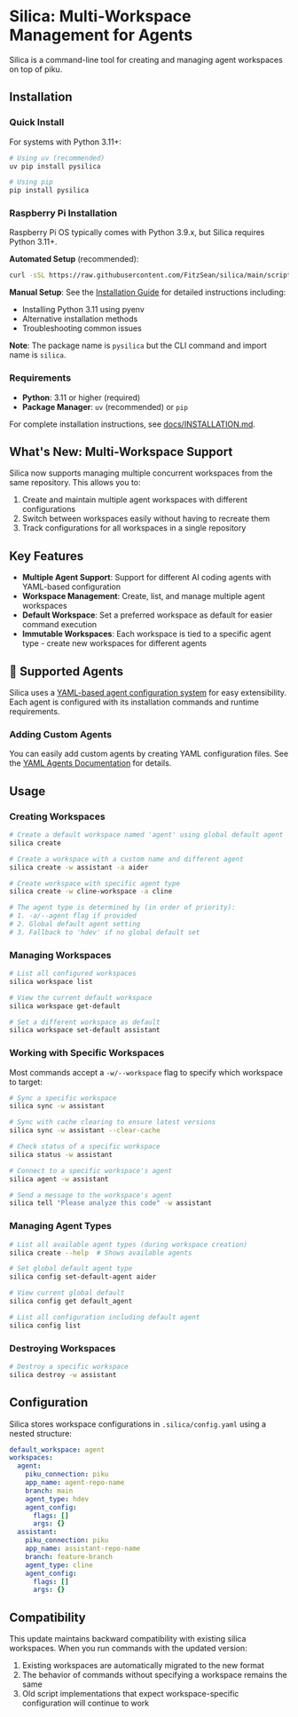 # Silica: Multi-Workspace Management for Agents

Silica is a command-line tool for creating and managing agent workspaces on top of piku.

## Installation

### Quick Install

For systems with Python 3.11+:

```bash
# Using uv (recommended)
uv pip install pysilica

# Using pip
pip install pysilica
```

### Raspberry Pi Installation

Raspberry Pi OS typically comes with Python 3.9.x, but Silica requires Python 3.11+. 

**Automated Setup** (recommended):
```bash
curl -sSL https://raw.githubusercontent.com/FitzSean/silica/main/scripts/setup_environment.sh | bash
```

**Manual Setup**: See the [Installation Guide](docs/INSTALLATION.md) for detailed instructions including:
- Installing Python 3.11 using pyenv
- Alternative installation methods
- Troubleshooting common issues

**Note**: The package name is `pysilica` but the CLI command and import name is `silica`.

### Requirements

- **Python**: 3.11 or higher (required)
- **Package Manager**: `uv` (recommended) or `pip`

For complete installation instructions, see [docs/INSTALLATION.md](docs/INSTALLATION.md).

## What's New: Multi-Workspace Support

Silica now supports managing multiple concurrent workspaces from the same repository. This allows you to:

1. Create and maintain multiple agent workspaces with different configurations
2. Switch between workspaces easily without having to recreate them
3. Track configurations for all workspaces in a single repository

## Key Features

- **Multiple Agent Support**: Support for different AI coding agents with YAML-based configuration
- **Workspace Management**: Create, list, and manage multiple agent workspaces
- **Default Workspace**: Set a preferred workspace as default for easier command execution
- **Immutable Workspaces**: Each workspace is tied to a specific agent type - create new workspaces for different agents

## 🤖 Supported Agents

Silica uses a [YAML-based agent configuration system](docs/YAML_AGENTS.md) for easy extensibility. Each agent is configured with its installation commands and runtime requirements.

### Adding Custom Agents

You can easily add custom agents by creating YAML configuration files. See the [YAML Agents Documentation](docs/YAML_AGENTS.md) for details.

## Usage

### Creating Workspaces

```bash
# Create a default workspace named 'agent' using global default agent
silica create

# Create a workspace with a custom name and different agent
silica create -w assistant -a aider

# Create workspace with specific agent type
silica create -w cline-workspace -a cline

# The agent type is determined by (in order of priority):
# 1. -a/--agent flag if provided
# 2. Global default agent setting
# 3. Fallback to 'hdev' if no global default set
```

### Managing Workspaces

```bash
# List all configured workspaces
silica workspace list

# View the current default workspace
silica workspace get-default

# Set a different workspace as default
silica workspace set-default assistant
```

### Working with Specific Workspaces

Most commands accept a `-w/--workspace` flag to specify which workspace to target:

```bash
# Sync a specific workspace
silica sync -w assistant

# Sync with cache clearing to ensure latest versions
silica sync -w assistant --clear-cache

# Check status of a specific workspace
silica status -w assistant

# Connect to a specific workspace's agent
silica agent -w assistant

# Send a message to the workspace's agent
silica tell "Please analyze this code" -w assistant
```

### Managing Agent Types

```bash
# List all available agent types (during workspace creation)
silica create --help  # Shows available agents

# Set global default agent type
silica config set-default-agent aider

# View current global default
silica config get default_agent

# List all configuration including default agent
silica config list
```

### Destroying Workspaces

```bash
# Destroy a specific workspace
silica destroy -w assistant
```

## Configuration

Silica stores workspace configurations in `.silica/config.yaml` using a nested structure:

```yaml
default_workspace: agent
workspaces:
  agent:
    piku_connection: piku
    app_name: agent-repo-name
    branch: main
    agent_type: hdev
    agent_config:
      flags: []
      args: {}
  assistant:
    piku_connection: piku
    app_name: assistant-repo-name
    branch: feature-branch
    agent_type: cline
    agent_config:
      flags: []
      args: {}
```

## Compatibility

This update maintains backward compatibility with existing silica workspaces. When you run commands with the updated version:

1. Existing workspaces are automatically migrated to the new format
2. The behavior of commands without specifying a workspace remains the same
3. Old script implementations that expect workspace-specific configuration will continue to work